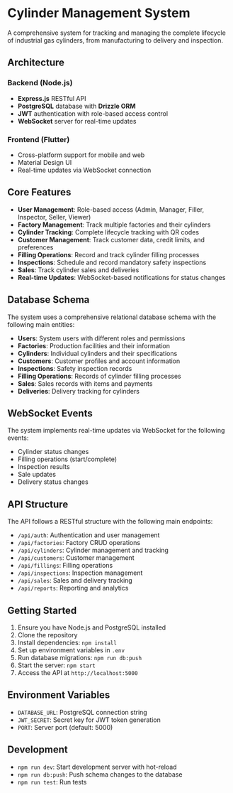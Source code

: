 # Cylinder Management System

A comprehensive system for tracking and managing the complete lifecycle of industrial gas cylinders, from manufacturing to delivery and inspection.

## Architecture

### Backend (Node.js)
- **Express.js** RESTful API
- **PostgreSQL** database with **Drizzle ORM**
- **JWT** authentication with role-based access control
- **WebSocket** server for real-time updates

### Frontend (Flutter)
- Cross-platform support for mobile and web
- Material Design UI
- Real-time updates via WebSocket connection

## Core Features

- **User Management**: Role-based access (Admin, Manager, Filler, Inspector, Seller, Viewer)
- **Factory Management**: Track multiple factories and their cylinders
- **Cylinder Tracking**: Complete lifecycle tracking with QR codes
- **Customer Management**: Track customer data, credit limits, and preferences
- **Filling Operations**: Record and track cylinder filling processes
- **Inspections**: Schedule and record mandatory safety inspections
- **Sales**: Track cylinder sales and deliveries
- **Real-time Updates**: WebSocket-based notifications for status changes

## Database Schema

The system uses a comprehensive relational database schema with the following main entities:

- **Users**: System users with different roles and permissions
- **Factories**: Production facilities and their information
- **Cylinders**: Individual cylinders and their specifications
- **Customers**: Customer profiles and account information
- **Inspections**: Safety inspection records
- **Filling Operations**: Records of cylinder filling processes
- **Sales**: Sales records with items and payments
- **Deliveries**: Delivery tracking for cylinders

## WebSocket Events

The system implements real-time updates via WebSocket for the following events:

- Cylinder status changes
- Filling operations (start/complete)
- Inspection results
- Sale updates
- Delivery status changes

## API Structure

The API follows a RESTful structure with the following main endpoints:

- `/api/auth`: Authentication and user management
- `/api/factories`: Factory CRUD operations
- `/api/cylinders`: Cylinder management and tracking
- `/api/customers`: Customer management
- `/api/fillings`: Filling operations
- `/api/inspections`: Inspection management
- `/api/sales`: Sales and delivery tracking
- `/api/reports`: Reporting and analytics

## Getting Started

1. Ensure you have Node.js and PostgreSQL installed
2. Clone the repository
3. Install dependencies: `npm install`
4. Set up environment variables in `.env`
5. Run database migrations: `npm run db:push`
6. Start the server: `npm start`
7. Access the API at `http://localhost:5000`

## Environment Variables

- `DATABASE_URL`: PostgreSQL connection string
- `JWT_SECRET`: Secret key for JWT token generation
- `PORT`: Server port (default: 5000)

## Development

- `npm run dev`: Start development server with hot-reload
- `npm run db:push`: Push schema changes to the database
- `npm run test`: Run tests